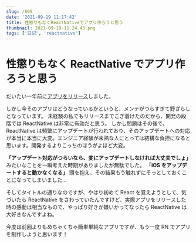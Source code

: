 ```yaml
---
slug: /809
date: '2021-09-19 11:17:42'
title: 性懲りもなくReactNativeでアプリ作ろうと思う
thumbnail: 2021-09-19-11.24.43.png
tags: ['日記', 'reactnative']
---
```


# 性懲りもなく ReactNative でアプリ作ろうと思う

だいたい一年前に[アプリをリリース](https://totolog34.com/631/)しました。

しかし今そのアプリはどうなっているかというと、メンテがつらすぎて野ざらしとなっています。
未経験の私でもリリースまでこぎ着けたのだから、開発の段階では ReactNative は非常に有効だと思う。
しかし問題はその後で、ReactNative は頻繁にアップデートが行われており、そのアップデートへの対応が本当に本当に大変。エンジニア経験が未熟な人にとっては結構な負担になると思います。開発するよりこっちのほうがよほど大変。

**「アップデート対応がつらいなら、変にアップデートしなければ大丈夫でしょ」**
みたいなことを一瞬考えた時期がありましたが無駄でした。
**「iOS をアップデートすると動かなくなる」**
頭を抱え、その結果もう触れずにそっとしておくことになってしまいました…

そしてタイトルの通りなのですが、やはり初めて React を覚えようとして、気づいたら ReactNative をさわっていたんですけど、実際アプリをリリースした時の感動は相当なもので、やっぱり好きか嫌いかってなったら ReactNative は大好きなんですよね。

今度は前回よりもめちゃくちゃ簡単単純なアプリですが、もう一度 RN でアプリを制作しようと思います！
